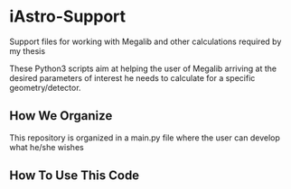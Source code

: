 # iAstro-Support
Support files for working with Megalib and other calculations required by my thesis

These Python3 scripts aim at helping the user of Megalib arriving at the desired parameters of interest he needs to calculate for a specific geometry/detector.

## How We Organize

This repository is organized in a main.py file where the user can develop what he/she wishes

## How To Use This Code

